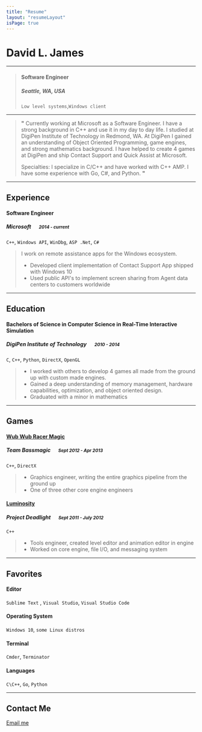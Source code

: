 ```yaml
---
title: "Resume"
layout: "resumeLayout"
isPage: true
---
```


# David L. James

---

> #### Software Engineer
> #####  Seattle, WA, USA
> `Low level systems`,`Windows client`

---
> **"** Currently working at Microsoft as a Software Engineer.  I have a strong background in C++ and use it in my day to day life.  I studied at DigiPen Institute of Technology in Redmond, WA.  At DigiPen I gained an understanding of Object Oriented Programming, game engines, and strong mathematics background.  I have helped to create 4 games at DigiPen and ship Contact Support and Quick Assist at Microsoft. 
> 
> Specialties: I specialize in C/C++ and have worked with C++ AMP.  I have some experience with Go, C#, and Python. **"**


---
## Experience
#### Software Engineer
##### Microsoft &emsp; <small>*2014 - current*</small>
`C++`, `Windows API`, `WinDbg`, `ASP .Net`, `C#`
> I work on remote assistance apps for the Windows ecosystem.  
> - Developed client implementation of Contact Support App shipped with Windows 10
> - Used public API's to implement screen sharing from Agent data centers to customers worldwide

---
## Education
#### Bachelors of Science in Computer Science in Real-Time Interactive Simulation
##### DigiPen Institute of Technology &emsp; <small>*2010 - 2014*</small>
`C`, `C++`, `Python`, `DirectX`, `OpenGL`
> - I worked with others to develop 4 games all made from the ground up with custom made engines.
> - Gained a deep understanding of memory management, hardware capabilities, optimization, and object oriented design.  
> - Graduated with a minor in mathematics

---
## Games
#### [Wub Wub Racer Magic][Junior]
##### Team Bassmagic &emsp; <small>*Sept 2012 - Apr 2013*</small>
`C++`, `DirectX`
> - Graphics engineer, writing the entire graphics pipeline from the ground up
> - One of three other core engine engineers

#### [Luminosity][Sophmore]
##### Project Deadlight &emsp; <small>*Sept 2011 - July 2012*</small>
`C++`
> - Tools engineer, created level editor and animation editor in engine
> - Worked on core engine, file I/O, and messaging system

---
## Favorites
#### Editor
`Sublime Text` , `Visual Studio`, `Visual Studio Code`
#### Operating System
`Windows 10`,  `some Linux distros`
#### Terminal
`Cmder`, `Terminator`
#### Languages
`C\C++`, `Go`, `Python`

---
## Contact Me
[Email me][email]

[Sophmore]: http://games.digipen.edu/games/luminosity#.VvDqw0d7ebI
[Junior]: http://games.digipen.edu/games/wub-wub-racer-magic#.VvDrVUd7ebI
[email]: mailto:david.linden.james+resume@gmail.com?subject=Online%20resume%20inquiry
